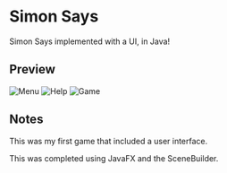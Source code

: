 # Simon Says
Simon Says implemented with a UI, in Java!

## Preview

![Menu](https://i.imgur.com/XxJvVAN.png)
![Help](https://i.imgur.com/DjDM0RI.png)
![Game](https://i.imgur.com/dkgbwg4.png)

## Notes

This was my first game that included a user interface.

This was completed using JavaFX and the SceneBuilder. 
